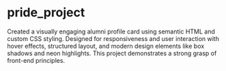 # pride_project
Created a visually engaging alumni profile card using semantic HTML and custom CSS styling. Designed for responsiveness and user interaction with hover effects, structured layout, and modern design elements like box shadows and neon highlights. This project demonstrates a strong grasp of front-end principles.
